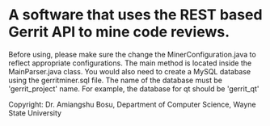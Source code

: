 # A software that uses the REST based Gerrit API to mine code reviews.

Before using, please make sure the change the MinerConfiguration.java to reflect appropriate configurations. The main method is located inside the MainParser.java class. You would also need to create a MySQL database using the gerritminer.sql file. The name of the database must be 'gerrit_project' name.  For example, the database for qt should be 'gerrit_qt'

Copyright: Dr. Amiangshu Bosu, Department of Computer Science, Wayne State University
